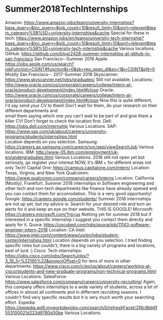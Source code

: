 # Summer2018TechInternships
Amazon: https://www.amazon.jobs/team/university-internships?base_query=&loc_query=&job_count=10&result_limit=10&sort=relevant&team_category%5B%5D=university-internships&cache
 Special for these in tech:
https://www.amazon.jobs/en/teams/university-tech-internship?base_query=&loc_query=&job_count=10&result_limit=10&sort=relevant&team_category%5B%5D=university-tech-internship&cache
   Various locations.
GitHub: https://github.com/blog/2428-summer-internships-at-github-in-san-francisco
  San Francisco--Summer 2018
Apple: https://jobs.apple.com/us/search?jobFunction=CGINT#function&t=0&sb=req_open_dt&so=1&j=CGINT&pN=0 
  Mostly San Francisco--  2017-Summer 2018
Skyscanner: https://www.skyscanner.net/jobs/graduates/
   Still not available. Locations: http://www.oracle.com/us/corporate/careers/college/intern-at-oracle/product-development/index.html#close
Oracle: http://www.oracle.com/us/corporate/careers/college/intern-at-oracle/product-development/index.html#close
   Now this is quite different, I'd say send your CV to them! Don't wait for them, do your research on their different departments and   
   email them saying which one you can't wait to be part of and give them a killer CV! Don't forget to check the location first.
Dell: https://jobs.dell.com/internship
    Various Locations.
SAP: https://www.sap.com/uk/about/careers/university-programs/students/internships.html    
    Location depends on you selection.
Samsung: https://careers.ap.samsung.com/careers/svc/app/viewSearchJob
    Various locations.
IBM: http://www-05.ibm.com/employment/uk-en/undergraduates.html
    Various Locations. 2018 still not open yet but seriously, go register your interest NOW, it's IBM + for different areas not only Tech! 
Capital One: https://campus.capitalone.com/intern/
    Location: Texas, Virginia, and New York
Qualcomm: https://www.qualcomm.com/company/careers/interns
    Location: California (Mostly), Frankfurt. Summer 2018 internships in Software engineering and other tech and non-tech departments like finance have already opened and you can contact them for accomodation. This is a very good opportunity!
Google: https://careers.google.com/students/
    Summer 2018 interrnships are not up yet, but my advice is: Search for your desired role and turn on alerts for it and keep an eye on their website, THIS IS GOOGLE! 
Microsoft: https://careers.microsoft.com/?rg=us
    Nothing yet for summer 2018 but if interested in a specific internship I suggest you contact them directly and apply for it.
Quora: https://uncubed.com/jobs/quora/job/11143-software-engineer-intern-2018
   Location: CA
Intel: https://www.intel.com/content/www/us/en/jobs/student-center/internships.html
   Location depends on you selection. I tried finding specific roles but couldn't, there is a big variety of programs and locations, best of luck :)
Cisco: Tech internships: https://jobs.cisco.com/jobs/SearchJobs/?3_19_3=%22165%22&projectOffset=0
 for tens of more in other departments: https://www.cisco.com/c/en/us/about/careers/working-at-cisco/students-and-new-graduate-programs/non-technical-programs.html
   Various Locations.
SalesForce: https://www.salesforce.com/company/careers/university-recruiting/
   Again, this company offers internships to a wide variety of students, across a lot of offices in almost all continents and in differrent recruiting seasons. I couldn't find very specific results but it is very much worth your searching effort. 
Expedia: https://expedia.wd5.myworkdayjobs.com/search/0/refreshFacet/318c8bb6f553100021d223d9780d30be
   Various Locations.
